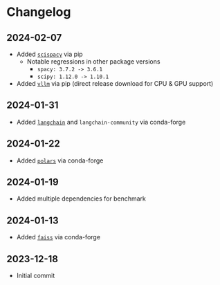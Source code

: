 # Changelog

## 2024-02-07

- Added [`scispacy`](https://github.com/allenai/scispacy/tree/main) via pip 
    - Notable regressions in other package versions
        - `spacy: 3.7.2 -> 3.6.1`
        - `scipy: 1.12.0 -> 1.10.1`
- Added [`vllm`](https://github.com/vllm-project/vllm) via pip (direct release download for CPU & GPU support)

## 2024-01-31

- Added [`langchain`](https://github.com/langchain-ai/langchain) and `langchain-community` via conda-forge

## 2024-01-22

- Added [`polars`](https://github.com/pola-rs/polars) via conda-forge

## 2024-01-19

- Added multiple dependencies for benchmark

## 2024-01-13

- Added [`faiss`](https://github.com/facebookresearch/faiss) via conda-forge

## 2023-12-18

- Initial commit
